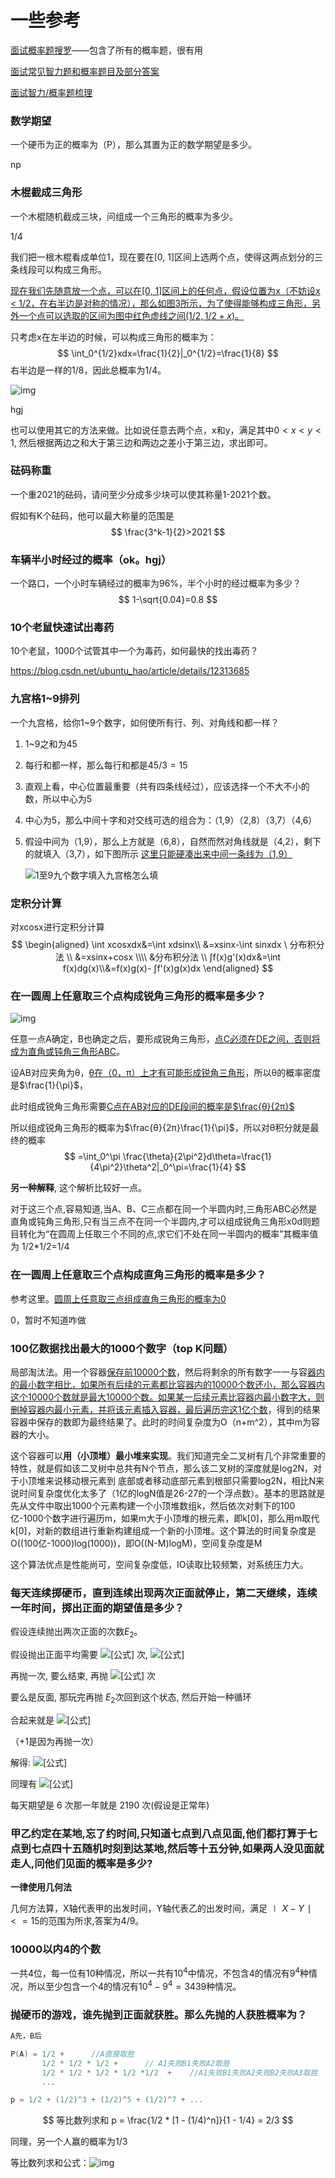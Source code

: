 # 一些参考



[面试概率题搜罗](https://www.nowcoder.com/discuss/400248?type=all&order=time&pos=&page=1&ncTraceId=&channel=-1&source_id=search_all_nctrack)——包含了所有的概率题，很有用

[面试常见智力题和概率题目及部分答案](https://www.nowcoder.com/discuss/346845?order=0&page=1&pos=6&type=0)

[面试智力/概率题梳理](https://www.nowcoder.com/discuss/980265?type=post&order=recall&pos=&page=1&ncTraceId=&channel=-1&source_id=search_post_nctrack)

### 数学期望

一个硬币为正的概率为（P），那么其置为正的数学期望是多少。

np

### 木棍截成三角形

一个木棍随机截成三块，问组成一个三角形的概率为多少。

1/4

我们把一根木棍看成单位1，现在要在[0, 1]区间上选两个点，使得这两点划分的三条线段可以构成三角形。

<u>现在我们先随意放一个点，可以在[0, 1]区间上的任何点，假设位置为x（不妨设x < 1/2，在右半边是对称的情况），那么如图3所示，为了使得能够构成三角形，另外一个点可以选取的区间为图中红色虚线之间$(1/2, 1/2+x)$。</u>

只考虑x在左半边的时候，可以构成三角形的概率为：
$$
\int_0^{1/2}xdx=\frac{1}{2}|_0^{1/2}=\frac{1}{8}
$$
右半边是一样的1/8，因此总概率为1/4。

![img](https://img-blog.csdn.net/20141022125436203?watermark/2/text/aHR0cDovL2Jsb2cuY3Nkbi5uZXQvZmFub2x1bw==/font/5a6L5L2T/fontsize/400/fill/I0JBQkFCMA==/dissolve/70/gravity/SouthEast)

hgj

也可以使用其它的方法来做。比如说任意去两个点，x和y，满足其中$0<x<y<1$, 然后根据两边之和大于第三边和两边之差小于第三边，求出即可。

### 砝码称重

一个重2021的砝码，请问至少分成多少块可以使其称量1-2021个数。

假如有K个砝码，他可以最大称量的范围是
$$
\frac{3^k-1}{2}>2021
$$

### 车辆半小时经过的概率（ok。hgj）

一个路口，一个小时车辆经过的概率为96%，半个小时的经过概率为多少？
$$
1-\sqrt{0.04}=0.8
$$
### 10个老鼠快速试出毒药

10个老鼠，1000个试管其中一个为毒药，如何最快的找出毒药？

https://blog.csdn.net/ubuntu_hao/article/details/12313685

### 九宫格1~9排列

一个九宫格，给你1~9个数字，如何使所有行、列、对角线和都一样？

1. 1~9之和为45

2. 每行和都一样，那么每行和都是$45/3=15$

3. 直观上看，中心位置最重要（共有四条线经过），应该选择一个不大不小的数，所以中心为5

4. 中心为5，那么中间十字和对交线可选的组合为：（1,9）（2,8）（3,7）（4,6）

5. 假设中间为（1,9），那么上方就是（6,8），自然而然对角线就是（4,2），剩下的就填入（3,7），如下图所示
   <u>这里只能硬凑出来中间一条线为（1,9）</u>

   ![1至9九个数字填入九宫格怎么填](https://exp-picture.cdn.bcebos.com/40d2d0e8b004541b21bc0c93869a310e1699a609.jpg?x-bce-process=image%2Fresize%2Cm_lfit%2Cw_500%2Climit_1%2Fformat%2Cf_jpg%2Fquality%2Cq_80)

### 定积分计算

对xcosx进行定积分计算
$$
\begin{aligned}
\int xcosxdx&=\int xdsinx\\
&=xsinx-\int sinxdx \ 分布积分法 \\
&=xsinx+cosx \\\\
&分布积分法 \\
∫f(x)g'(x)dx&=\int f(x)dg(x)\\&=f(x)g(x)- ∫f'(x)g(x)dx
\end{aligned}
$$

### 在一圆周上任意取三个点构成锐角三角形的概率是多少？

![img](https://imgconvert.csdnimg.cn/aHR0cHM6Ly9pa25vdy1waWMuY2RuLmJjZWJvcy5jb20vNmMyMjRmNGEyMGE0NDYyMzA2MGRiNmRlOWUyMjcyMGUwZGYzZDc0Mg?x-oss-process=image/format,png)

任意一点A确定，B也确定之后，要形成锐角三角形，<u>点C必须在DE之间，否则将成为直角或钝角三角形ABC</u>。

设AB对应夹角为θ，<u>θ在（0，π）上才有可能形成锐角三角形</u>，所以θ的概率密度是$\frac{1}{\pi}$，

此时组成锐角三角形需要<u>C点在AB对应的DE段间的概率是$\frac{θ}{2π}$</u>

所以组成锐角三角形的概率为$\frac{θ}{2π}\frac{1}{\pi}$，所以对θ积分就是最终的概率
$$
=\int_0^\pi \frac{\theta}{2\pi^2}d\theta=\frac{1}{4\pi^2}\theta^2|_0^\pi=\frac{1}{4}
$$

**另一种解释**, 这个解析比较好一点。

对于这三个点,容易知道,当A、B、C三点都在同一个半圆内时,三角形ABC必然是直角或钝角三角形,只有当三点不在同一个半圆内,才可以组成锐角三角形x0d则题目转化为“在圆周上任取三个不同的点,求它们不处在同一半圆内的概率”其概率值为 1/2*1/2=1/4

### **在一圆周上任意取三个点构成直角三角形的概率是多少**？

参考这里。[圆周上任意取三点组成直角三角形的概率为0](https://blog.csdn.net/qq_18055167/article/details/82924726)

0，暂时不知道咋做

### 100亿数据找出最大的1000个数字（top K问题）

局部淘汰法。用一个容器<u>保存前10000个数</u>，然后将剩余的所有数字一一与容<u>器内的最小数字相比，如果所有后续的元素都比容器内的10000个数还小，那么容器内这个10000个数就是最大10000个数。如果某一后续元素比容器内最小数字大，则删掉容器内最小元素，并将该元素插入容器，最后遍历完这1亿个数</u>，得到的结果容器中保存的数即为最终结果了。此时的时间复杂度为O（n+m^2），其中m为容器的大小。

这个容器可以**用（小顶堆）最小堆来实现**。我们知道完全二叉树有几个非常重要的特性，就是假如该二叉树中总共有N个节点，那么该二叉树的深度就是log2N，对于小顶堆来说移动根元素到 底部或者移动底部元素到根部只需要log2N，相比N来说时间复杂度优化太多了（1亿的logN值是26-27的一个浮点数）。基本的思路就是先从文件中取出1000个元素构建一个小顶堆数组k，然后依次对剩下的100亿-1000个数字进行遍历m，如果m大于小顶堆的根元素，即k[0]，那么用m取代k[0]，对新的数组进行重新构建组成一个新的小顶堆。这个算法的时间复杂度是O((100亿-1000)log(1000))，即O((N-M)logM)，空间复杂度是M

这个算法优点是性能尚可，空间复杂度低，IO读取比较频繁，对系统压力大。

### 每天连续掷硬币，直到连续出现两次正面就停止，第二天继续，连续一年时间，掷出正面的期望值是多少？

假设连续抛出两次正面的次数$E_2$。

假设抛出正面平均需要 ![[公式]](https://www.zhihu.com/equation?tex=E_1) 次, ![[公式]](https://www.zhihu.com/equation?tex=E_1+%3D+1%2Fp+%3D+2)

再抛一次, 要么结束, 再抛 ![[公式]](https://www.zhihu.com/equation?tex=0) 次

要么是反面, 那玩完再抛 $E_2$次回到这个状态, 然后开始一种循环

合起来就是 ![[公式]](https://www.zhihu.com/equation?tex=E_2+%3D+E_1%2B1+%2B+%5Cfrac12%5Ccdot0+%2B%5Cfrac12%5Ccdot+E_2)

（+1是因为再抛一次）

解得: ![[公式]](https://www.zhihu.com/equation?tex=E_%7B2%7D%3D+2+E_%7B1%7D+%2B+2+%3D+6)

同理有 ![[公式]](https://www.zhihu.com/equation?tex=E_%7Bn%7D%3D+2+E_%7Bn-1%7D+%2B+2+%5CRightarrow+E_n+%3D+2%5E%7Bn%2B1%7D-2)

每天期望是 6 次那一年就是 2190 次(假设是正常年)

### 甲乙约定在某地,忘了约时间,只知道七点到八点见面,他们都打算于七点到七点四十五随机时刻到达某地,然后等十五分钟,如果两人没见面就走人,问他们见面的概率是多少?

**一律使用几何法**

几何方法算，X轴代表甲的出发时间，Y轴代表乙的出发时间，满足$∣X−Y∣<=15$的范围为所求,答案为4/9。

### 10000以内4的个数

一共4位，每一位有10种情况，所以一共有$10^4$中情况，不包含4的情况有$9^4$种情况，所以至少包含一个4的情况有$10^4-9^4=3439$种情况。

### 抛硬币的游戏，谁先抛到正面就获胜。那么先抛的人获胜概率为？

```cpp
A先，B后

P(A) = 1/2 +      //A直接取胜 
	   1/2 * 1/2 * 1/2 +      // A1失败B1失败A2取胜
	   1/2 * 1/2 * 1/2 * 1/2 *1/2  +    //A1失败B1失败A2失败B2失败A3取胜
	   ...

p = 1/2 + (1/2)^3 + (1/2)^5 + (1/2)^7 + ...
```

$$
等比数列求和
p = \frac{1/2 * [1 - (1/4)^n]}{1 - 1/4} = 2/3
$$

同理，另一个人赢的概率为1/3

等比数列求和公式：![img](https://bkimg.cdn.bcebos.com/formula/de92cc5e4793ae038e4297e83971154a.svg)

